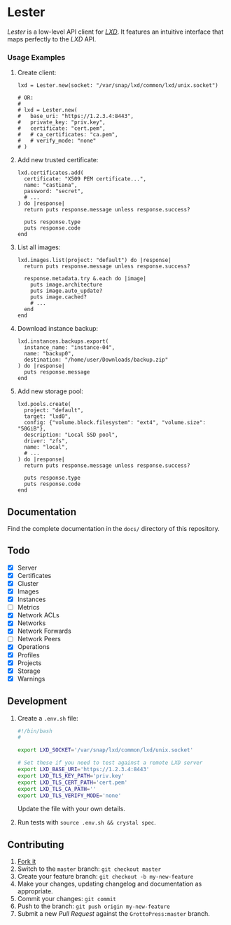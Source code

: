 # Lester

*Lester* is a low-level API client for [*LXD*](https://linuxcontainers.org/lxd/). It features an intuitive interface that maps perfectly to the *LXD* API.

### Usage Examples

1. Create client:

   ```crystal
   lxd = Lester.new(socket: "/var/snap/lxd/common/lxd/unix.socket")

   # OR:
   #
   # lxd = Lester.new(
   #   base_uri: "https://1.2.3.4:8443",
   #   private_key: "priv.key",
   #   certificate: "cert.pem",
   #   # ca_certificates: "ca.pem",
   #   # verify_mode: "none"
   # )
   ```

1. Add new trusted certificate:

   ```crystal
   lxd.certificates.add(
     certificate: "X509 PEM certificate...",
     name: "castiana",
     password: "secret",
     # ...
   ) do |response|
     return puts response.message unless response.success?

     puts response.type
     puts response.code
   end
   ```

1. List all images:

   ```crystal
   lxd.images.list(project: "default") do |response|
     return puts response.message unless response.success?

     response.metadata.try &.each do |image|
       puts image.architecture
       puts image.auto_update?
       puts image.cached?
       # ...
     end
   end
   ```

1. Download instance backup:

   ```crystal
   lxd.instances.backups.export(
     instance_name: "instance-04",
     name: "backup0",
     destination: "/home/user/Downloads/backup.zip"
   ) do |response|
     puts response.message
   end
   ```

1. Add new storage pool:

   ```crystal
   lxd.pools.create(
     project: "default",
     target: "lxd0",
     config: {"volume.block.filesystem": "ext4", "volume.size": "50GiB"},
     description: "Local SSD pool",
     driver: "zfs",
     name: "local",
     # ...
   ) do |response|
     return puts response.message unless response.success?

     puts response.type
     puts response.code
   end
   ```

## Documentation

Find the complete documentation in the `docs/` directory of this repository.

## Todo

- [x] Server
- [x] Certificates
- [x] Cluster
- [x] Images
- [x] Instances
- [ ] Metrics
- [x] Network ACLs
- [x] Networks
- [x] Network Forwards
- [ ] Network Peers
- [x] Operations
- [x] Profiles
- [x] Projects
- [x] Storage
- [x] Warnings

## Development

1. Create a `.env.sh` file:

   ```bash
   #!/bin/bash
   #

   export LXD_SOCKET='/var/snap/lxd/common/lxd/unix.socket'

   # Set these if you need to test against a remote LXD server
   export LXD_BASE_URI='https://1.2.3.4:8443'
   export LXD_TLS_KEY_PATH='priv.key'
   export LXD_TLS_CERT_PATH='cert.pem'
   export LXD_TLS_CA_PATH=''
   export LXD_TLS_VERIFY_MODE='none'
   ```

   Update the file with your own details.

1. Run tests with `source .env.sh && crystal spec`.

## Contributing

1. [Fork it](https://github.com/GrottoPress/lester/fork)
1. Switch to the `master` branch: `git checkout master`
1. Create your feature branch: `git checkout -b my-new-feature`
1. Make your changes, updating changelog and documentation as appropriate.
1. Commit your changes: `git commit`
1. Push to the branch: `git push origin my-new-feature`
1. Submit a new *Pull Request* against the `GrottoPress:master` branch.

